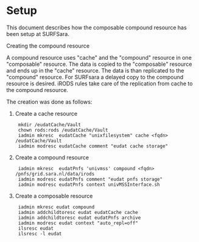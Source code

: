 # Setup

This document describes how the composable compound resource has been setup at
 SURFSara.


Creating the compound resource

A compound resource uses "cache" and the "compound" resource in one
"composable" resource. The data is copied to the "composable" resource and ends
 up in the "cache" resource. The data is than replicated to the "compound"
 resource. For SURFsara a delayed copy to the compound resource is desired.
iRODS rules take care of the replication from cache to the compound resource.

The creation was done as follows:

1. Create a cache resource

        mkdir /eudatCache/Vault
        chown rods:rods /eudatCache/Vault
        iadmin mkresc  eudatCache "unixfilesystem" cache <fqdn> /eudatCache/Vault
        iadmin modresc eudatCache comment "eudat cache storage"

2. Create a compound resource

        iadmin mkresc  eudatPnfs 'univmss' compound <fqdn> /pnfs/grid.sara.nl/data/irods
        iadmin modresc eudatPnfs comment "eudat pnfs storage"
        iadmin modresc eudatPnfs context univMSSInterface.sh

3. Create a composable resource

        iadmin mkresc eudat compound
        iadmin addchildtoresc eudat eudatCache cache
        iadmin addchildtoresc eudat eudatPnfs archive
        iadmin modresc eudat context "auto_repl=off"
        ilsresc eudat
        ilsresc -l eudat




